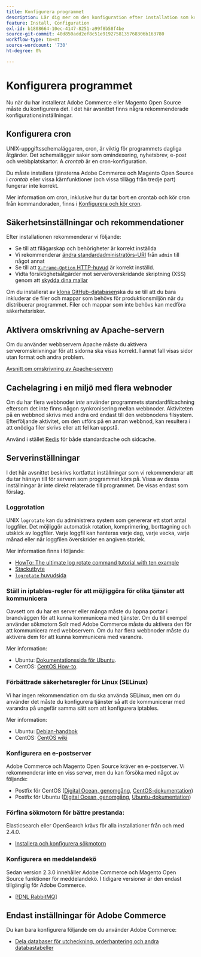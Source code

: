 ```yaml
---
title: Konfigurera programmet
description: Lär dig mer om den konfiguration efter installation som krävs för Adobe Commerce och Magento Open Source lokala distributioner.
feature: Install, Configuration
exl-id: b1808664-10ec-4147-8251-a99f8b58f4be
source-git-commit: 40d850add2ef8c51e9192758135768306b163780
workflow-type: tm+mt
source-wordcount: '730'
ht-degree: 0%

---
```


# Konfigurera programmet

Nu när du har installerat Adobe Commerce eller Magento Open Source måste du konfigurera det. I det här avsnittet finns några rekommenderade konfigurationsinställningar.

## Konfigurera cron

UNIX-uppgiftsschemaläggaren, cron, är viktig för programmets dagliga åtgärder. Det schemalägger saker som omindexering, nyhetsbrev, e-post och webbplatskartor. A *crontab* är en cron-konfiguration.

Du måste installera tjänsterna Adobe Commerce och Magento Open Source i *crontab* eller vissa kärnfunktioner (och vissa tillägg från tredje part) fungerar inte korrekt.

Mer information om cron, inklusive hur du tar bort en crontab och kör cron från kommandoraden, finns i [Konfigurera och kör cron](../../configuration/cli/configure-cron-jobs.md).

## Säkerhetsinställningar och rekommendationer

Efter installationen rekommenderar vi följande:

* Se till att filägarskap och behörigheter är korrekt inställda
* Vi rekommenderar [ändra standardadministratörs-URI](../tutorials/admin-uri.md) från `admin` till något annat
* Se till att [`X-Frame-Option` HTTP-huvud](../../configuration/security/xframe-options.md) är korrekt inställd.
* Vidta försiktighetsåtgärder mot serveröverskridande skriptning (XSS) genom att [skydda dina mallar](https://developer.adobe.com/commerce/php/development/security/cross-site-scripting/)

Om du installerat av [klona GitHub-databasen](https://developer.adobe.com/commerce/contributor/guides/install/clone-repository/)ska du se till att du bara inkluderar de filer och mappar som behövs för produktionsmiljön när du distribuerar programmet. Filer och mappar som inte behövs kan medföra säkerhetsrisker.

## Aktivera omskrivning av Apache-servern

Om du använder webbservern Apache måste du aktivera serveromskrivningar för att sidorna ska visas korrekt. I annat fall visas sidor utan format och andra problem.

[Avsnitt om omskrivning av Apache-servern](../prerequisites/web-server/apache.md#apache-rewrites-and-htaccess)

## Cachelagring i en miljö med flera webnoder

Om du har flera webbnoder *inte* använder programmets standardfilcachning eftersom det inte finns någon synkronisering mellan webbnoder. Aktiviteten på en webbnod skrivs med andra ord endast till den webbnodens filsystem. Efterföljande aktivitet, om den utförs på en annan webbnod, kan resultera i att onödiga filer skrivs eller att fel kan uppstå.

Använd i stället [Redis](../../configuration/cache/config-redis.md) för både standardcache och sidcache.

## Serverinställningar

I det här avsnittet beskrivs kortfattat inställningar som vi rekommenderar att du tar hänsyn till för servern som programmet körs på. Vissa av dessa inställningar är inte direkt relaterade till programmet. De visas endast som förslag.

### Loggrotation

UNIX `logrotate` kan du administrera system som genererar ett stort antal loggfiler. Det möjliggör automatisk rotation, komprimering, borttagning och utskick av loggfiler. Varje loggfil kan hanteras varje dag, varje vecka, varje månad eller när loggfilen överskrider en angiven storlek.

Mer information finns i följande:

* [HowTo: The ultimate log rotate command tutorial with ten example](https://www.thegeekstuff.com/2010/07/logrotate-examples)
* [Stackutbyte](https://unix.stackexchange.com/questions/85662/how-to-properly-automatically-manually-rotate-log-files-for-production-rails-app)
* [`logrotate` huvudsida](https://linuxconfig.org/logrotate-8-manual-page)

### Ställ in iptables-regler för att möjliggöra för olika tjänster att kommunicera

Oavsett om du har en server eller många måste du öppna portar i brandväggen för att kunna kommunicera med tjänster. Om du till exempel använder sökmotorn Solr med Adobe Commerce måste du aktivera den för att kommunicera med webbservern. Om du har flera webbnoder måste du aktivera dem för att kunna kommunicera med varandra.

Mer information:

* Ubuntu: [Dokumentationssida för Ubuntu](https://help.ubuntu.com/community/IptablesHowTo).
* CentOS: [CentOS How-to](https://wiki.centos.org/HowTos%282f%29Network%282f%29IPTables.html).

### Förbättrade säkerhetsregler för Linux (SELinux)

Vi har ingen rekommendation om du ska använda SELinux, men om du använder det måste du konfigurera tjänster så att de kommunicerar med varandra på ungefär samma sätt som att konfigurera iptables.

Mer information:

* Ubuntu: [Debian-handbok](https://debian-handbook.info/browse/stable/sect.selinux.html)
* CentOS: [CentOS wiki](https://wiki.centos.org/HowTos/SELinux)

### Konfigurera en e-postserver

Adobe Commerce och Magento Open Source kräver en e-postserver. Vi rekommenderar inte en viss server, men du kan försöka med något av följande:

* Postfix för CentOS ([Digital Ocean, genomgång](https://www.digitalocean.com/community/tutorials/how-to-install-postfix-on-centos-6), [CentOS-dokumentation](https://www.centos.org))
* Postfix för Ubuntu ([Digital Ocean, genomgång](https://www.digitalocean.com/community/tutorials/how-to-install-and-setup-postfix-on-ubuntu-14-04), [Ubuntu-dokumentation](https://help.ubuntu.com/community/MailServer))

### Förfina sökmotorn för bättre prestanda:

Elasticsearch eller OpenSearch krävs för alla installationer från och med 2.4.0.

* [Installera och konfigurera sökmotorn](../../configuration/search/overview-search.md)

### Konfigurera en meddelandekö

Sedan version 2.3.0 innehåller Adobe Commerce och Magento Open Source funktioner för meddelandekö. I tidigare versioner är den endast tillgänglig för Adobe Commerce.

* [[!DNL RabbitMQ]](../../configuration/queues/message-queue-framework.md)

## Endast inställningar för Adobe Commerce

Du kan bara konfigurera följande om du använder Adobe Commerce:

* [Dela databaser för utcheckning, orderhantering och andra databastabeller](../../configuration/storage/multi-master.md)
